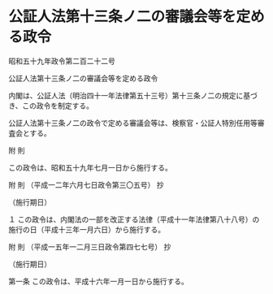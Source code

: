 # 公証人法第十三条ノ二の審議会等を定める政令

昭和五十九年政令第二百二十二号

公証人法第十三条ノ二の審議会等を定める政令

内閣は、公証人法（明治四十一年法律第五十三号）第十三条ノ二の規定に基づき、この政令を制定する。

公証人法第十三条ノ二の政令で定める審議会等は、検察官・公証人特別任用等審査会とする。

附 則

この政令は、昭和五十九年七月一日から施行する。

附 則 （平成一二年六月七日政令第三〇五号） 抄

（施行期日）

１ この政令は、内閣法の一部を改正する法律（平成十一年法律第八十八号）の施行の日（平成十三年一月六日）から施行する。

附 則 （平成一五年一二月三日政令第四七七号） 抄

（施行期日）

第一条 この政令は、平成十六年一月一日から施行する。

